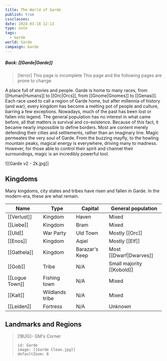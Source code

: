 ```yaml
---
title: The World of Garde
publish: true
cssclasses: 
date: 2024-03-18 12:13
type: note
tags:
  - Garde
world: Garde
campaign: Garde
---
```

##### Back: [[Garde|Garde]]

> [!error] This page is incomplete
> This page and the following pages are prone to change

A place full of stories and people. Garde is home to many races, from [[Human|Humans]] to [[Orc|Orcs]], from [[Gnome|Gnomes]] to [[Genasi]].
Each race used to call a region of Garde home, but after millennia of history (and war), every kingdom has become a melting pot of people and culture, barring a few exceptions. Nowadays, much of the past has been lost or fallen into legend. The general population has no interest in what came before, all that matters is survival and co-existence. Because of this fact, it became nearly impossible to define borders. Most are content merely defending their cities and settlements, rather than an imaginary line.
Magic permeates the very soul of Garde. From the buzzing mayfly, to the howling mountain peaks, magical energy is everywhere, driving many to madness. However, for those able to control their spirit and channel their surroundings, magic is an incredibly powerful tool.

![[Garde v2 - 2k.jpg]]

## Kingdoms
Many kingdoms, city states and tribes have risen and fallen in Garde. In the modern-era, these are what remain.

| Name           | Type            | Capital        | General population        |
| -------------- | --------------- | -------------- | ------------------------- |
| [[Verlust]]    | Kingdom         | Haven          | Mixed                     |
| [[Liebe]]      | Kingdom         | Bram           | Mixed                     |
| [[Uld]]        | War Party       | Uld Town       | Mostly [[Orc]]            |
| [[Enos]]       | Kingdom         | Aqiel          | Mostly [[Elf]]            |
| [[Gathela]]    | Kingdom         | Barazar's Keep | Most [[Dwarf\|Dwarves]]   |
| [[Gob]]        | Tribe           | N/A            | Small majority [[Kobold]] |
| [[Logue Town]] | Fishing town    | N/A            | Mixed                     |
| [[Kalt]]       | Wildlands tribe | N/A            | Mixed                     |
| [[Leiden]]     | Fortress        | N/A            | Unknown                   |

## Landmarks and Regions

> [!BUG]- GM's Corner
> ```leaflet
> id: Garde
> image: [[Garde Clean.jpg]]
> defaultZoom: 8
> ```

